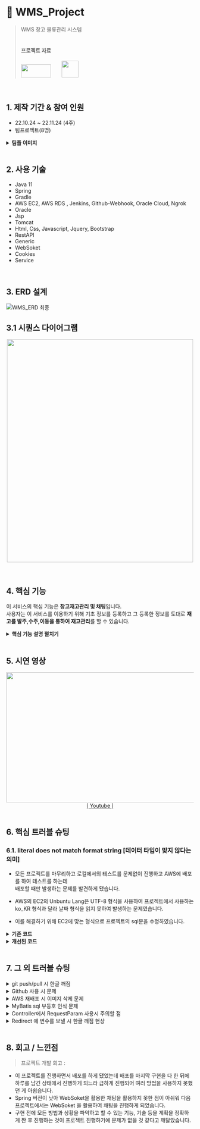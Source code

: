 # :pushpin: WMS_Project
>WMS 창고 물류관리 시스템 <br>
><br>
><h4><b>프로젝트 자료</b></h4>
><a href="https://www.youtube.com/watch?v=gVzC5DC1zgE&t=420s" style="margin-top : 10px;"><img src="https://user-images.githubusercontent.com/106065178/207799552-27c7f9ec-3320-492a-b69d-23fe1783d32a.jpg" width="80" height="35"></a>
><a href="https://diagnostic-raven-02c.notion.site/1-e754e62847224d21805c4a1de271887b" class="sbox" ><img class="profile" style="width: 45px;  margin-bottom: 3px; margin-left: 25px;" src="https://user-images.githubusercontent.com/106065178/207617352-af4e6185-95a8-449e-80f2-b17e711e7347.png"></a>

</br>

## 1. 제작 기간 & 참여 인원
- 22.10.24 ~ 22.11.24 (4주)
- 팀프로젝트(8명)
<details>
<summary><b>팀플 이미지</b></summary>
<div markdown="1">
	<img src="https://user-images.githubusercontent.com/106065178/207888739-03680068-5ce0-4c65-94ad-1c12f728883b.png" width="400" height="300">
	<img src="https://user-images.githubusercontent.com/106065178/207888770-120dc403-70b1-41d0-9060-54a495ce42e5.png" width="400" height="300">
</div>
</details>

</br>

## 2. 사용 기술
  - Java 11
  - Spring
  - Gradle
  - AWS EC2, AWS RDS , Jenkins, Github-Webhook, Oracle Cloud, Ngrok 
  - Oracle
  - Jsp
  - Tomcat
  - Html, Css, Javascript, Jquery, Bootstrap
  - RestAPI
  - Generic
  - WebSoket
  - Cookies
  - Service

</br>

## 3. ERD 설계
![WMS_ERD 최종](https://user-images.githubusercontent.com/106065178/207878543-8710d855-3ee9-4ab2-8f19-0ec27a03972a.png)

## 3.1 시퀀스 다이어그램
<p align="center">
  <img src="https://user-images.githubusercontent.com/106065178/207877593-da4c6804-65c1-489b-ba0e-fc4d6f4894d5.png" width="500" height="600">
  </p>
  <br>


## 4. 핵심 기능
이 서비스의 핵심 기능은 **창고재고관리 및 채팅**입니다.  
사용자는 이 서비스를 이용하기 위해 기초 정보를 등록하고 그 등록한 정보를 토대로 **재고를 발주,수주,이동을 통하여 재고관리**를 할 수 있습니다.

<details>
<summary><b>핵심 기능 설명 펼치기</b></summary>
<div markdown="1">

### 4.1. AWS-Jenkins-Github_Webhook
  <p align="center">
  <img src="https://user-images.githubusercontent.com/106065178/207881230-a1f44baf-5716-4a31-8a0d-ecfadc7248e0.png">
  </p>
  <br>

- 이전 프로젝트에서는 Spring에서 **War 파일을 추출하여 FileZilla로 프로젝트를 배포**하였으나 이렇게 진행할 시 <br>
**관리자는 매번 프로젝트를 다시 올려야하고 사용자는 관리자가 배포하는 기간동안 이용할 수 없는 번거럽고 치명적인 문제점 발생**

- 이것을 해결하기 위해 **AWS EC2에 Jenkins**를 설치하여 사용자는 서버1을 사용하고 있다가 관리자가 Github에 Push할 때마다 **Github_Webhook**로 신호를 보내주고 그 신호를 받은 Jenkins가 서버2에 자동적으로 배포를 하고 배포가 완료됨과 동시 사용자는 서버2를 사용하게 되는 것입니다.
- 이로 인해 **관리자는 지속적인 배포의 번거로움을 없애고 사용자는 끊김없는 서버를 사용**할 수 있게 됩니다.
<br>
	
### 4.2. Websoket 실시간 채팅
  <p align="center">
  <img src="https://user-images.githubusercontent.com/106065178/207891192-33383516-f9a5-4cab-a2eb-0eb8b8bc2d47.png">
  </p>
  <br>

- 이전 프로젝트에서는 Spring의 버전이 낮아 WebSoket을 사용하기 적절하지 않아 Ajax를 통한 reload 새로고침을 사용하여 구현하였습니다.

- 이번 프로젝트에서는 구현을 시작하기 앞서 Spring의 버전을 높히고 **Websoket을 활용**하였습니다.

- **Websoket을 활용**하여 새로고침없는 (끊김없는) **실시간 채팅**을 구현하였습니다.
<br>

### 4.3. Oracle 함수
  ~~~java
create or replace FUNCTION GENERATE_LOT
(V_ITEM_NO ITEM.NO%TYPE)
RETURN VARCHAR
IS
    V_LOT_CODE LOT.CODE%TYPE; -- 가장 최근 로트코드
    VR_LOT_CODE LOT.CODE%TYPE; -- 만들어진 로트코드
    V2_ITEM_NO ITEM.NO%TYPE; -- 가장 최근 로트코드의 품목번호
    V_INPUT_DATE VARCHAR2(8);
    V_SEQ VARCHAR2(3);

BEGIN
    WITH A AS (
        SELECT NO, CODE, ITEM_NO, REG_DATE, ROW_NUMBER() OVER (ORDER BY NO DESC) AS LEV
        FROM LOT
    )
    SELECT CODE
    INTO V_LOT_CODE
    FROM A
    WHERE LEV = 1;

    V_INPUT_DATE := SUBSTR(V_LOT_CODE, 0, 8);
    V_SEQ := SUBSTR(V_LOT_CODE, -3);

    IF TO_CHAR(SYSDATE, 'YYYYMMDD') != V_INPUT_DATE THEN
        V_INPUT_DATE := TO_CHAR(SYSDATE, 'YYYYMMDD');
        V_SEQ := LPAD('1', 3, '0');
    ELSE
        V_SEQ := LPAD(TO_NUMBER(V_SEQ) + 1, 3, '0');
    END IF;

    VR_LOT_CODE := V_INPUT_DATE || V_ITEM_NO || V_SEQ;

    RETURN VR_LOT_CODE;
END;	
~~~

- 이번 프로젝트에서는 상품마다 부여되는 **로트번호를 생성하기 위해 함수를 사용**하여 같은 코드를 여러번 반복하지 않고 간결하게 보다 **Clean한 코드**를 작성하였습니다.

<br>
  


</div>
</details>

</br>

## 5. 시연 영상
 <p align="center"><img src="https://user-images.githubusercontent.com/106065178/207879068-86cee319-dd15-4d5b-afe7-e88f7d0210be.gif" width="600" height="350">
<br><a href="https://www.youtube.com/watch?v=gVzC5DC1zgE&t=420s">[&nbsp;Youtube&nbsp;]</a><br><br>
</p>



## 6. 핵심 트러블 슈팅
### 6.1. literal does not match format string [데이터 타입이 맞지 않다는 의미]
- 모든 프로젝트를 마무리하고 로컬에서의 테스트를 문제없이 진행하고 AWS에 배포를 하여 테스트를 하는데 <br>
  배포할 때만 발생하는 문제를 발견하게 됐습니다.

- AWS의 EC2의 Unbuntu Lang은 UTF-8 형식을 사용하여 프로젝트에서 사용하는 ko_KR 형식과 달라 날짜 형식을 읽지 못하여 발생하는 문제였습니다.

- 이를 해결하기 위해 EC2에 맞는 형식으로 프로젝트의 sql문을 수정하였습니다.

<details>
<summary><b>기존 코드</b></summary>
<div markdown="1">
	
~~~java
 <select id="GetAllReservationOnlyDates" resultType="reservation.model.ReservationBean">
		select start_date,end_date
		from reservation 
		where product_no = #{pno}
 </select>
  
  <br>
  <insert id="InsertReservation">
	insert into reservation values(reservation_seq.nextval,#{product_no},#{buyer_no},#{start_date},#{end_date},0,sysdate,'1',#{amount},null)
  </insert>
~~~
	
</div>
</details>

<details>
<summary><b>개선된 코드</b></summary>
<div markdown="1">

~~~java

  <select id="GetAllReservationOnlyDates" resultType="reservation.model.ReservationBean">
		select TO_CHAR(start_date, 'YYYY-MM-DD') as start_date, TO_CHAR(end_date, 'YYYY-MM-DD') as end_date
		from reservation 
		where product_no = #{pno}
  </select>

  <insert id="InsertReservation">
	insert into reservation values(reservation_seq.nextval,#{product_no},#{buyer_no},to_date(#{start_date},'YY-MM-DD'),to_date(#{end_date},'YY-MM-DD'),0,sysdate,'1',#{amount},null)
  </insert>
~~~

</div>
</details>

</br>

## 7. 그 외 트러블 슈팅
<details>
<summary>git push/pull 시 한글 깨짐</summary>
<div markdown="1">

- Spring 설정에 UTF-8 설정이 안되어 있어서 한글이 깨지는 현상
- <a href="https://chanho-park.tistory.com/entry/Spring-github-pushpull-%EC%8B%9C-%ED%95%9C%EA%B8%80%EA%B9%A8%EC%A7%90-%ED%98%84%EC%83%81">[&nbsp;해결 방법&nbsp;]</a>

</div>
</details>

<details>
<summary>Github 사용 시 문제</summary>
<div markdown="1">
  
  - <a href="https://github.com/vuejs/vue-devtools/issues/190](https://github.com/vuejs/vue-devtools/issues/190">[&nbsp;해결 방법&nbsp;]</a>
  
</div>
</details>

<details>
<summary>AWS 재배포 시 이미지 삭제 문제</summary>
<div markdown="1">
  
  - 이미 업로드한 이미지들이 배포를 다시 하게 되면은 사라지는 현상이 발생
  - <a href="https://diagnostic-raven-02c.notion.site/remove-a0d4d336e6344f16b06d22425135e023">[&nbsp;해결 방법&nbsp;]</a>
  
</div>
</details>

<details>
<summary> MyBatis sql 부등호 인식 문제 </summary>
<div markdown="1">
  
  - XML 파일에 sql 문을 작성하게 되는데 < 부등호를 TAG로 인식하기 때문에 <br>
  **"The content of elements must consist of well-formed character data or markup."** 라는 에러가 발생
 -  <a href="https://dlgkstjq623.tistory.com/389">[&nbsp;해결 방법&nbsp;]</a>
  
</div>
</details>
    
<details>
<summary> Controller에서 RequestParam 사용시 주의할 점 </summary>
<div markdown="1">
  
 - Controller에서 RequestParam을 사용하여 변수를 받을 때 받아오는 변수가 존재하지 않으면 에러 발생
 
 - 받아오는 변수가 없을 때도 Controller가 작동되게 해야하기 때문에 아래와 같은 코드를 입력해주면 됩니다.
~~~java
	required = false  
~~~
	
   
</div>
</details>    

<details>
<summary> Redirect 에 변수를 보낼 시 한글 깨짐 현상 </summary>
<div markdown="1">
  
 - Controller에서 다음 Controller로 변수를 담아 Redirect 를 하게 되면 한글이 깨지는 현상 발생
 
 - UTF-8 형식으로 Encoder 한 다음에 보내주면 됩니다.
~~~java
	keyword = URLEncoder.encode(keyword, "UTF-8"); 
~~~
	
   
</div>
</details>  


    
</br>

## 8. 회고 / 느낀점
>프로젝트 개발 회고 :

- 이 프로젝트를 진행하면서 배포를 하게 됐었는데 배포를 마지막 구현을 다 한 뒤에 하루를 남긴 상태에서 진행하게 되느라 급하게 진행되어 여러 방법을 사용하지 못했던 게 아쉽습니다.
- Spring 버전이 낮아 WebSoket을 활용한 채팅을 활용하지 못한 점이 아쉬워 다음 프로젝트에서는 WebSoket 을 활용하여 채팅을 진행하게 되었습니다.
- 구현 전에 모든 방법과 상황을 파악하고 할 수 있는 기능, 기술 등을 계획을 정확하게 짠 후 진행하는 것이 프로젝트 진행하기에 문제가 없을 것 같다고 깨달았습니다.
